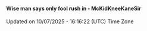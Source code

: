 #### Wise man says only fool rush in - McKidKneeKaneSir
Updated on 10/07/2025 - 16:16:22 (UTC) Time Zone
